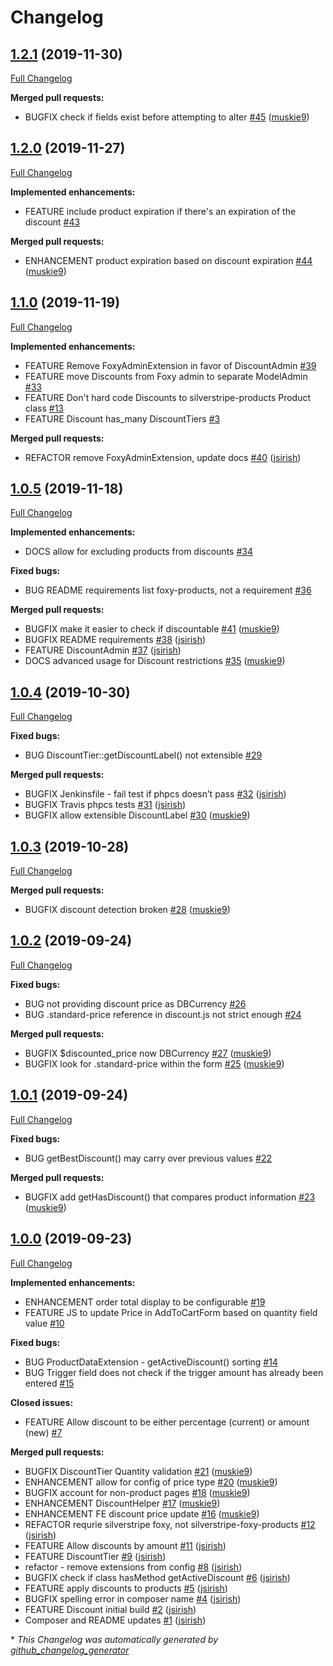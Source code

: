 # Changelog

## [1.2.1](https://github.com/dynamic/silverstripe-foxy-discounts/tree/1.2.1) (2019-11-30)

[Full Changelog](https://github.com/dynamic/silverstripe-foxy-discounts/compare/1.2.0...1.2.1)

**Merged pull requests:**

- BUGFIX check if fields exist before attempting to alter [\#45](https://github.com/dynamic/silverstripe-foxy-discounts/pull/45) ([muskie9](https://github.com/muskie9))

## [1.2.0](https://github.com/dynamic/silverstripe-foxy-discounts/tree/1.2.0) (2019-11-27)

[Full Changelog](https://github.com/dynamic/silverstripe-foxy-discounts/compare/1.1.0...1.2.0)

**Implemented enhancements:**

- FEATURE include product expiration if there's an expiration of the discount [\#43](https://github.com/dynamic/silverstripe-foxy-discounts/issues/43)

**Merged pull requests:**

- ENHANCEMENT product expiration based on discount expiration [\#44](https://github.com/dynamic/silverstripe-foxy-discounts/pull/44) ([muskie9](https://github.com/muskie9))

## [1.1.0](https://github.com/dynamic/silverstripe-foxy-discounts/tree/1.1.0) (2019-11-19)

[Full Changelog](https://github.com/dynamic/silverstripe-foxy-discounts/compare/1.0.5...1.1.0)

**Implemented enhancements:**

- FEATURE Remove FoxyAdminExtension in favor of DiscountAdmin [\#39](https://github.com/dynamic/silverstripe-foxy-discounts/issues/39)
- FEATURE move Discounts from Foxy admin to separate ModelAdmin [\#33](https://github.com/dynamic/silverstripe-foxy-discounts/issues/33)
- FEATURE Don't hard code Discounts to silverstripe-products Product class [\#13](https://github.com/dynamic/silverstripe-foxy-discounts/issues/13)
- FEATURE Discount has\_many DiscountTiers [\#3](https://github.com/dynamic/silverstripe-foxy-discounts/issues/3)

**Merged pull requests:**

- REFACTOR remove FoxyAdminExtension, update docs [\#40](https://github.com/dynamic/silverstripe-foxy-discounts/pull/40) ([jsirish](https://github.com/jsirish))

## [1.0.5](https://github.com/dynamic/silverstripe-foxy-discounts/tree/1.0.5) (2019-11-18)

[Full Changelog](https://github.com/dynamic/silverstripe-foxy-discounts/compare/1.0.4...1.0.5)

**Implemented enhancements:**

- DOCS allow for excluding products from discounts [\#34](https://github.com/dynamic/silverstripe-foxy-discounts/issues/34)

**Fixed bugs:**

- BUG README requirements list foxy-products, not a requirement [\#36](https://github.com/dynamic/silverstripe-foxy-discounts/issues/36)

**Merged pull requests:**

- BUGFIX make it easier to check if discountable [\#41](https://github.com/dynamic/silverstripe-foxy-discounts/pull/41) ([muskie9](https://github.com/muskie9))
- BUGFIX README requirements [\#38](https://github.com/dynamic/silverstripe-foxy-discounts/pull/38) ([jsirish](https://github.com/jsirish))
- FEATURE DiscountAdmin [\#37](https://github.com/dynamic/silverstripe-foxy-discounts/pull/37) ([jsirish](https://github.com/jsirish))
- DOCS advanced usage for Discount restrictions [\#35](https://github.com/dynamic/silverstripe-foxy-discounts/pull/35) ([muskie9](https://github.com/muskie9))

## [1.0.4](https://github.com/dynamic/silverstripe-foxy-discounts/tree/1.0.4) (2019-10-30)

[Full Changelog](https://github.com/dynamic/silverstripe-foxy-discounts/compare/1.0.3...1.0.4)

**Fixed bugs:**

- BUG DiscountTier::getDiscountLabel\(\) not extensible [\#29](https://github.com/dynamic/silverstripe-foxy-discounts/issues/29)

**Merged pull requests:**

- BUGFIX Jenkinsfile - fail test if phpcs doesn’t pass [\#32](https://github.com/dynamic/silverstripe-foxy-discounts/pull/32) ([jsirish](https://github.com/jsirish))
- BUGFIX Travis phpcs tests [\#31](https://github.com/dynamic/silverstripe-foxy-discounts/pull/31) ([jsirish](https://github.com/jsirish))
- BUGFIX allow extensible DiscountLabel [\#30](https://github.com/dynamic/silverstripe-foxy-discounts/pull/30) ([muskie9](https://github.com/muskie9))

## [1.0.3](https://github.com/dynamic/silverstripe-foxy-discounts/tree/1.0.3) (2019-10-28)

[Full Changelog](https://github.com/dynamic/silverstripe-foxy-discounts/compare/1.0.2...1.0.3)

**Merged pull requests:**

- BUGFIX discount detection broken [\#28](https://github.com/dynamic/silverstripe-foxy-discounts/pull/28) ([muskie9](https://github.com/muskie9))

## [1.0.2](https://github.com/dynamic/silverstripe-foxy-discounts/tree/1.0.2) (2019-09-24)

[Full Changelog](https://github.com/dynamic/silverstripe-foxy-discounts/compare/1.0.1...1.0.2)

**Fixed bugs:**

- BUG not providing discount price as DBCurrency [\#26](https://github.com/dynamic/silverstripe-foxy-discounts/issues/26)
- BUG .standard-price reference in discount.js not strict enough [\#24](https://github.com/dynamic/silverstripe-foxy-discounts/issues/24)

**Merged pull requests:**

- BUGFIX $discounted\_price now DBCurrency [\#27](https://github.com/dynamic/silverstripe-foxy-discounts/pull/27) ([muskie9](https://github.com/muskie9))
- BUGFIX look for .standard-price within the form [\#25](https://github.com/dynamic/silverstripe-foxy-discounts/pull/25) ([muskie9](https://github.com/muskie9))

## [1.0.1](https://github.com/dynamic/silverstripe-foxy-discounts/tree/1.0.1) (2019-09-24)

[Full Changelog](https://github.com/dynamic/silverstripe-foxy-discounts/compare/1.0.0...1.0.1)

**Fixed bugs:**

- BUG getBestDiscount\(\) may carry over previous values [\#22](https://github.com/dynamic/silverstripe-foxy-discounts/issues/22)

**Merged pull requests:**

- BUGFIX add getHasDiscount\(\) that compares product information [\#23](https://github.com/dynamic/silverstripe-foxy-discounts/pull/23) ([muskie9](https://github.com/muskie9))

## [1.0.0](https://github.com/dynamic/silverstripe-foxy-discounts/tree/1.0.0) (2019-09-23)

[Full Changelog](https://github.com/dynamic/silverstripe-foxy-discounts/compare/858aa2d00604cc9bc7f63dec9fef2627e3df9c56...1.0.0)

**Implemented enhancements:**

- ENHANCEMENT order total display to be configurable [\#19](https://github.com/dynamic/silverstripe-foxy-discounts/issues/19)
- FEATURE JS to update Price in AddToCartForm based on quantity field value [\#10](https://github.com/dynamic/silverstripe-foxy-discounts/issues/10)

**Fixed bugs:**

- BUG ProductDataExtension - getActiveDiscount\(\) sorting [\#14](https://github.com/dynamic/silverstripe-foxy-discounts/issues/14)
- BUG Trigger field does not check if the trigger amount has already been entered [\#15](https://github.com/dynamic/silverstripe-foxy-discounts/issues/15)

**Closed issues:**

- FEATURE Allow discount to be either percentage \(current\) or amount \(new\) [\#7](https://github.com/dynamic/silverstripe-foxy-discounts/issues/7)

**Merged pull requests:**

- BUGFIX DiscountTier Quantity validation [\#21](https://github.com/dynamic/silverstripe-foxy-discounts/pull/21) ([muskie9](https://github.com/muskie9))
- ENHANCEMENT allow for config of price type [\#20](https://github.com/dynamic/silverstripe-foxy-discounts/pull/20) ([muskie9](https://github.com/muskie9))
- BUGFIX account for non-product pages [\#18](https://github.com/dynamic/silverstripe-foxy-discounts/pull/18) ([muskie9](https://github.com/muskie9))
- ENHANCEMENT DiscountHelper [\#17](https://github.com/dynamic/silverstripe-foxy-discounts/pull/17) ([muskie9](https://github.com/muskie9))
- ENHANCEMENT FE discount price update [\#16](https://github.com/dynamic/silverstripe-foxy-discounts/pull/16) ([muskie9](https://github.com/muskie9))
- REFACTOR requrie silverstripe foxy, not silverstripe-foxy-products [\#12](https://github.com/dynamic/silverstripe-foxy-discounts/pull/12) ([jsirish](https://github.com/jsirish))
- FEATURE Allow discounts by amount [\#11](https://github.com/dynamic/silverstripe-foxy-discounts/pull/11) ([jsirish](https://github.com/jsirish))
- FEATURE DiscountTier [\#9](https://github.com/dynamic/silverstripe-foxy-discounts/pull/9) ([jsirish](https://github.com/jsirish))
- refactor - remove extensions from config [\#8](https://github.com/dynamic/silverstripe-foxy-discounts/pull/8) ([jsirish](https://github.com/jsirish))
- BUGFIX check if class hasMethod getActiveDiscount [\#6](https://github.com/dynamic/silverstripe-foxy-discounts/pull/6) ([jsirish](https://github.com/jsirish))
- FEATURE apply discounts to products [\#5](https://github.com/dynamic/silverstripe-foxy-discounts/pull/5) ([jsirish](https://github.com/jsirish))
- BUGFIX spelling error in composer name [\#4](https://github.com/dynamic/silverstripe-foxy-discounts/pull/4) ([jsirish](https://github.com/jsirish))
- FEATURE Discount initial build [\#2](https://github.com/dynamic/silverstripe-foxy-discounts/pull/2) ([jsirish](https://github.com/jsirish))
- Composer and README updates [\#1](https://github.com/dynamic/silverstripe-foxy-discounts/pull/1) ([jsirish](https://github.com/jsirish))



\* *This Changelog was automatically generated by [github_changelog_generator](https://github.com/github-changelog-generator/github-changelog-generator)*
